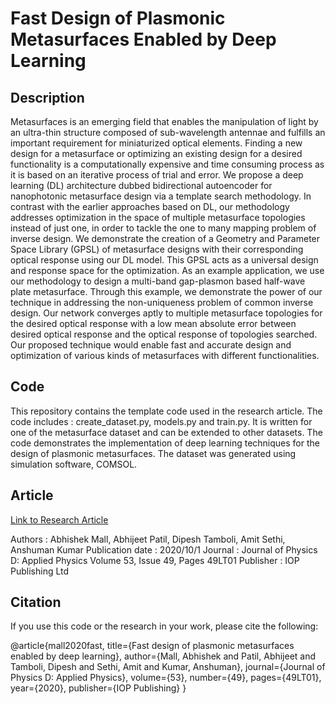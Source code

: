 # Fast Design of Plasmonic Metasurfaces Enabled by Deep Learning

## Description
Metasurfaces is an emerging field that enables the manipulation of light by an ultra-thin structure composed of sub-wavelength antennae and fulfills an important requirement for miniaturized optical elements. Finding a new design for a metasurface or optimizing an existing design for a desired functionality is a computationally expensive and time consuming process as it is based on an iterative process of trial and error. We propose a deep learning (DL) architecture dubbed bidirectional autoencoder for nanophotonic metasurface design via a template search methodology. In contrast with the earlier approaches based on DL, our methodology addresses optimization in the space of multiple metasurface topologies instead of just one, in order to tackle the one to many mapping problem of inverse design. We demonstrate the creation of a Geometry and Parameter Space Library (GPSL) of metasurface designs with their corresponding optical response using our DL model. This GPSL acts as a universal design and response space for the optimization. As an example application, we use our methodology to design a multi-band gap-plasmon based half-wave plate metasurface. Through this example, we demonstrate the power of our technique in addressing the non-uniqueness problem of common inverse design. Our network converges aptly to multiple metasurface topologies for the desired optical response with a low mean absolute error between desired optical response and the optical response of topologies searched. Our proposed technique would enable fast and accurate design and optimization of various kinds of metasurfaces with different functionalities.

## Code
This repository contains the template code used in the research article. The code includes : create_dataset.py, models.py and train.py. It is written for one of the metasurface dataset and can be extended to other datasets. The code demonstrates the implementation of deep learning techniques for the design of plasmonic metasurfaces. The dataset was generated using simulation software, COMSOL.

## Article
[Link to Research Article](https://iopscience.iop.org/article/10.1088/1361-6463/abb33c/meta?casa_token=k-IKQCH2uVwAAAAA:EkxEYh0JemFOo218FVkzKru3KJpz4dZLyoP2OczqMxjkU6f_LQBaXYGtxBWHC6rLuGLmu_0vMKnh9YoNjyie1AaoDe9D)

Authors : Abhishek Mall, Abhijeet Patil, Dipesh Tamboli, Amit Sethi, Anshuman Kumar
Publication date : 2020/10/1
Journal : Journal of Physics D: Applied Physics
Volume 53, Issue 49, Pages 49LT01
Publisher : IOP Publishing Ltd


## Citation
If you use this code or the research in your work, please cite the following:

@article{mall2020fast,
  title={Fast design of plasmonic metasurfaces enabled by deep learning},
  author={Mall, Abhishek and Patil, Abhijeet and Tamboli, Dipesh and Sethi, Amit and Kumar, Anshuman},
  journal={Journal of Physics D: Applied Physics},
  volume={53},
  number={49},
  pages={49LT01},
  year={2020},
  publisher={IOP Publishing}
}

